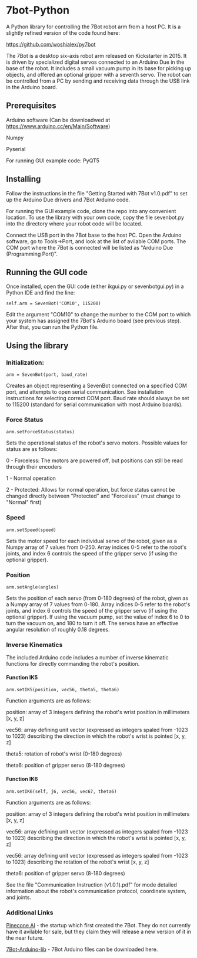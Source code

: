 # 7bot-Python

A Python library for controlling the 7Bot robot arm from a host PC. It is a slightly refined version of the code found here:

https://github.com/woshialex/py7bot

The 7Bot is a desktop six-axis robot arm released on Kickstarter in 2015. It is driven by specialized digital servos connected to an Arduino Due in the base of the robot. It includes a small vacuum pump in its base for picking up objects, and offered an optional gripper with a seventh servo. The robot can be controlled from a PC by sending and receiving data through the USB link in the Arduino board.

## Prerequisites

Arduino software (Can be downloadwed at https://www.arduino.cc/en/Main/Software)

Numpy

Pyserial

For running GUI example code: PyQT5


## Installing

Follow the instructions in the file "Getting Started with 7Bot v1.0.pdf" to set up the Arduino Due drivers and 7Bot Arduino code.

For running the GUI example code, clone the repo into any convenient location. To use the library with your own code, copy the file sevenbot.py into the directory where your robot code will be located. 


Connect the USB port in the 7Bot base to the host PC. Open the Arduino software, go to Tools->Port, and look at the list of avilable COM ports. The COM port where the 7Bot is connected will be listed as "Arduino Due (Programming Port)". 


## Running the GUI code

Once installed, open the GUI code (either ikgui.py or sevenbotgui.py) in a Python IDE and find the line:

`self.arm = SevenBot('COM10', 115200)`

Edit the argument "COM10" to change the number to the COM port to which your system has assigned the 7Bot's Arduino board (see previous step). After that, you can run the Python file.


## Using the library

### Initialization:

`arm = SevenBot(port, baud_rate)`

Creates an object representing a SevenBot connected on a specified COM port, and attempts to open serial communication. See installation instructions for selecting correct COM port. Baud rate should always be set to 115200 (standard for serial communication with most Arduino boards).


### Force Status


`arm.setForceStatus(status)`

Sets the operational status of the robot's servo motors. Possible values for status are as follows:

0 - Forceless: The motors are powered off, but positions can still be read through their encoders

1 - Normal operation

2 - Protected: Allows for normal operation, but force status cannot be changed directly between "Protected" and "Forceless" (must change to "Normal" first)


### Speed

`arm.setSpeed(speed)`

Sets the motor speed for each individual servo of the robot, given as a Numpy array of 7 values from 0-250. Array indices 0-5 refer to the robot's joints, and index 6 controls the speed of the gripper servo (if using the optional gripper).

### Position

`arm.setAngle(angles)`

Sets the position of each servo (from 0-180 degrees) of the robot, given as a Numpy array of 7 values from 0-180. Array indices 0-5 refer to the robot's joints, and index 6 controls the speed of the gripper servo (if using the optional gripper). If using the vacuum pump, set the value of index 6 to 0 to turn the vacuum on, and 180 to turn it off. The servos have an effective angular resolution of roughly 0.18 degrees.


### Inverse Kinematics 

The included Arduino code includes a number of inverse kinematic functions for directly commanding the robot's position.

#### Function IK5

`arm.setIK5(position, vec56, theta5, theta6)`

Function arguments are as follows:

position: array of 3 integers defining the robot's wrist position in millimeters [x, y, z]

vec56: array defining unit vector (expressed as integers spaled from -1023 to 1023) describing the direction in which the robot's wrist is pointed [x, y, z]

theta5: rotation of robot's wrist (0-180 degrees)

theta6: position of gripper servo (8-180 degrees)

#### Function IK6

`arm.setIK6(self, j6, vec56, vec67, theta6)`

Function arguments are as follows:

position: array of 3 integers defining the robot's wrist position in millimeters [x, y, z]

vec56: array defining unit vector (expressed as integers spaled from -1023 to 1023) describing the direction in which the robot's wrist is pointed [x, y, z]

vec56: array defining unit vector (expressed as integers spaled from -1023 to 1023) describing the rotation of the robot's wrist [x, y, z]

theta6: position of gripper servo (8-180 degrees)

See the file "Communication Instruction (v1.0.1).pdf" for mode detailed information about the robot's communication protocol, coordinate system, and joints.


### Additional Links

[Pinecone AI](https://www.pinecone.ai/) - the startup which first created the 7Bot. They do not currently have it avilable for sale, but they claim they will release a new version of it in the near future.


[7Bot-Arduino-lib](https://github.com/7Bot/7Bot-Arduino-lib) - 7Bot Arduino files can be downloaded here.
